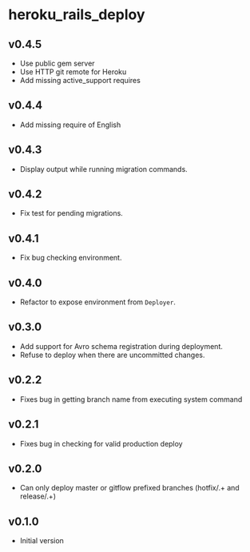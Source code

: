 # heroku_rails_deploy

## v0.4.5
- Use public gem server
- Use HTTP git remote for Heroku
- Add missing active_support requires 

## v0.4.4
- Add missing require of English

## v0.4.3
- Display output while running migration commands.

## v0.4.2
- Fix test for pending migrations.

## v0.4.1
- Fix bug checking environment.

## v0.4.0
- Refactor to expose environment from `Deployer`.

## v0.3.0
- Add support for Avro schema registration during deployment.
- Refuse to deploy when there are uncommitted changes.

## v0.2.2
- Fixes bug in getting branch name from executing system command

## v0.2.1
- Fixes bug in checking for valid production deploy

## v0.2.0
- Can only deploy master or gitflow prefixed branches (hotfix/.+ and release/.+)

## v0.1.0
- Initial version

